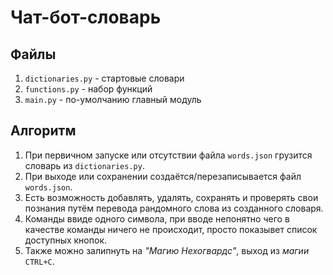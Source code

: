 # **Чат-бот-словарь**  
## **Файлы**  
1. `dictionaries.py` - стартовые словари  
2. `functions.py` - набор функций  
3. `main.py` - по-умолчанию главный модуль  

## **Алгоритм**
1. При первичном запуске или отсутствии файла `words.json` грузится словарь из `dictionaries.py`.
2. При выходе или сохранении создаётся/перезаписывается файл `words.json`.
3. Есть возможность добавлять, удалять, сохранять и проверять свои познания путём перевода рандомного слова из созданного словаря.
4. Команды ввиде одного символа, при вводе непонятно чего в качестве команды ничего не происходит, просто показывет список доступных кнопок.
5. Также можно залипнуть на *"Магию Нехогвардс"*, выход из *магии* `CTRL+C`.